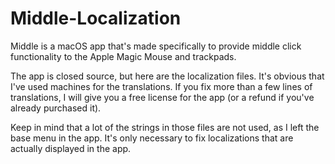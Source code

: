 # Middle-Localization

Middle is a macOS app that's made specifically to provide middle click functionality to the Apple Magic Mouse and trackpads.

The app is closed source, but here are the localization files. It's obvious that I've used machines for the translations. If you fix more than a few lines of translations, I will give you a free license for the app (or a refund if you've already purchased it). 

Keep in mind that a lot of the strings in those files are not used, as I left the base menu in the app. It's only necessary to fix localizations that are actually displayed in the app.
